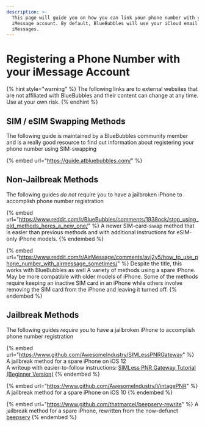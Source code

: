 ```yaml
---
description: >-
  This page will guide you on how you can link your phone number with your
  iMessage account. By default, BlueBubbles will use your iCloud email to send
  iMessages.
---
```


# Registering a Phone Number with your iMessage Account

{% hint style="warning" %}
The following links are to external websites that are not affiliated with BlueBubbles and their content can change at any time. Use at your own risk.
{% endhint %}

## SIM / eSIM Swapping Methods

The following guide is maintained by a BlueBubbles community member and is a really good resource to find out information about registering your phone number using SIM-swapping

{% embed url="https://guide.atbluebubbles.com/" %}

## Non-Jailbreak Methods

The following guides _do not_ require you to have a jailbroken iPhone to accomplish phone number registration

{% embed url="https://www.reddit.com/r/BlueBubbles/comments/1938ock/stop_using_old_methods_heres_a_new_one/" %}
A newer SIM-card-swap method that is easier than previous methods and with additional instructions for eSIM-only iPhone models.
{% endembed %}

{% embed url="https://www.reddit.com/r/AirMessage/comments/avj2y5/how_to_use_phone_number_with_airmessage_sometimes/" %}
Despite the title, this works with BlueBubbles as well A variety of methods using a spare iPhone. May be more compatible with older models of iPhone. Some of the methods require keeping an inactive SIM card in an iPhone while others involve removing the SIM card from the iPhone and leaving it turned off.
{% endembed %}

## Jailbreak Methods

The following guides _require_ you to have a jailbroken iPhone to accomplish phone number registration

{% embed url="https://www.github.com/AwesomeIndustry/SIMLessPNRGateway" %}
A jailbreak method for a spare iPhone on iOS 12\
A writeup with easier-to-follow instructions: [SIMLess PNR Gateway Tutorial (Beginner Version)](https://docs.google.com/document/d/1L4HijxDCHkBBJ66RysCBKvNEK7yihM-rgJ-U4W56vJ0/)
{% endembed %}

{% embed url="https://www.github.com/AwesomeIndustry/VintagePNR" %}
A jailbreak method for a spare iPhone on iOS 10
{% endembed %}

{% embed url="https://www.github.com/thatmarcel/beepserv-rewrite" %}
A jailbreak method for a spare iPhone, rewritten from the now-defunct [beepserv](https://github.com/beeper/phone-registration-provider)
{% endembed %}
